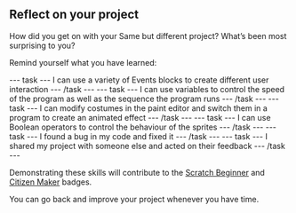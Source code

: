 ## Reflect on your project

How did you get on with your Same but different project? What’s been most surprising to you?

Remind yourself what you have learned:

--- task ---
I can use a variety of Events blocks to create different user interaction 
--- /task ---
--- task ---
I can use variables to control the speed of the program as well as the sequence the program runs
--- /task ---
--- task ---
I can modify costumes in the paint editor and switch them in a program to create an animated effect
--- /task ---
--- task ---
I can use Boolean operators to control the behaviour of the sprites
--- /task ---
--- task ---
I found a bug in my code and fixed it
--- /task ---
--- task ---
I shared my project with someone else and acted on their feedback
--- /task ---

Demonstrating these skills will contribute to the [Scratch Beginner]() and [Citizen Maker]() badges. 

You can go back and improve your project whenever you have time.
